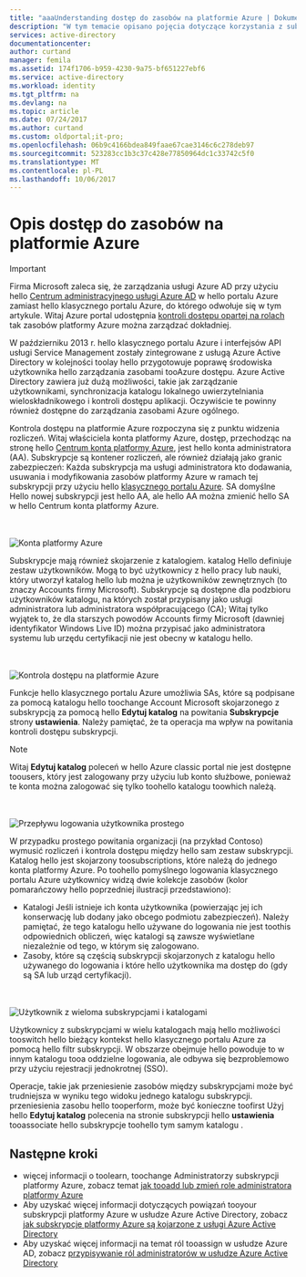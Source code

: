 ```yaml
---
title: "aaaUnderstanding dostęp do zasobów na platformie Azure | Dokumentacja firmy Microsoft"
description: "W tym temacie opisano pojęcia dotyczące korzystania z subskrypcji dostęp do zasobów toocontrol dla administratorów w hello pełnej wersji portalu Azure"
services: active-directory
documentationcenter: 
author: curtand
manager: femila
ms.assetid: 174f1706-b959-4230-9a75-bf651227ebf6
ms.service: active-directory
ms.workload: identity
ms.tgt_pltfrm: na
ms.devlang: na
ms.topic: article
ms.date: 07/24/2017
ms.author: curtand
ms.custom: oldportal;it-pro;
ms.openlocfilehash: 06b9c4166bdea849faae67cae3146c6c278deb97
ms.sourcegitcommit: 523283cc1b3c37c428e77850964dc1c33742c5f0
ms.translationtype: MT
ms.contentlocale: pl-PL
ms.lasthandoff: 10/06/2017
---
```

# <a name="understanding-resource-access-in-azure"></a>Opis dostęp do zasobów na platformie Azure
> [!IMPORTANT]
> Firma Microsoft zaleca się, że zarządzania usługi Azure AD przy użyciu hello [Centrum administracyjnego usługi Azure AD](https://aad.portal.azure.com) w hello portalu Azure zamiast hello klasycznego portalu Azure, do którego odwołuje się w tym artykule. Witaj Azure portal udostępnia [kontroli dostępu opartej na rolach](role-based-access-control-configure.md) tak zasobów platformy Azure można zarządzać dokładniej.
> 
> 

W październiku 2013 r. hello klasycznego portalu Azure i interfejsów API usługi Service Management zostały zintegrowane z usługą Azure Active Directory w kolejności toolay hello przygotowuje poprawę środowiska użytkownika hello zarządzania zasobami tooAzure dostępu. Azure Active Directory zawiera już dużą możliwości, takie jak zarządzanie użytkownikami, synchronizacja katalogu lokalnego uwierzytelniania wieloskładnikowego i kontroli dostępu aplikacji. Oczywiście te powinny również dostępne do zarządzania zasobami Azure ogólnego.

Kontrola dostępu na platformie Azure rozpoczyna się z punktu widzenia rozliczeń. Witaj właściciela konta platformy Azure, dostęp, przechodząc na stronę hello [Centrum konta platformy Azure](https://account.windowsazure.com/subscriptions), jest hello konta administratora (AA). Subskrypcje są kontener rozliczeń, ale również działają jako granic zabezpieczeń: Każda subskrypcja ma usługi administratora kto dodawania, usuwania i modyfikowania zasobów platformy Azure w ramach tej subskrypcji przy użyciu hello [klasycznego portalu Azure](https://manage.windowsazure.com/). SA domyślne Hello nowej subskrypcji jest hello AA, ale hello AA można zmienić hello SA w hello Centrum konta platformy Azure.

<br><br>![Konta platformy Azure][1]

Subskrypcje mają również skojarzenie z katalogiem. katalog Hello definiuje zestaw użytkowników. Mogą to być użytkownicy z hello pracy lub nauki, który utworzył katalog hello lub można je użytkowników zewnętrznych (to znaczy Accounts firmy Microsoft). Subskrypcje są dostępne dla podzbioru użytkowników katalogu, na których został przypisany jako usługi administratora lub administratora współpracującego (CA); Witaj tylko wyjątek to, że dla starszych powodów Accounts firmy Microsoft (dawniej identyfikator Windows Live ID) można przypisać jako administratora systemu lub urzędu certyfikacji nie jest obecny w katalogu hello.

<br><br>![Kontrola dostępu na platformie Azure][2]

Funkcje hello klasycznego portalu Azure umożliwia SAs, które są podpisane za pomocą katalogu hello toochange Account Microsoft skojarzonego z subskrypcją za pomocą hello **Edytuj katalog** na powitania **Subskrypcje** strony **ustawienia**. Należy pamiętać, że ta operacja ma wpływ na powitania kontroli dostępu subskrypcji.

> [!NOTE]
> Witaj **Edytuj katalog** poleceń w hello Azure classic portal nie jest dostępne toousers, który jest zalogowany przy użyciu lub konto służbowe, ponieważ te konta można zalogować się tylko toohello katalogu toowhich należą.
> 
> 

<br><br>![Przepływu logowania użytkownika prostego][3]

W przypadku prostego powitania organizacji (na przykład Contoso) wymusić rozliczeń i kontrola dostępu między hello sam zestaw subskrypcji. Katalog hello jest skojarzony toosubscriptions, które należą do jednego konta platformy Azure. Po toohello pomyślnego logowania klasycznego portalu Azure użytkownicy widzą dwie kolekcje zasobów (kolor pomarańczowy hello poprzedniej ilustracji przedstawiono):

* Katalogi Jeśli istnieje ich konta użytkownika (powierzając jej ich konserwację lub dodany jako obcego podmiotu zabezpieczeń). Należy pamiętać, że tego katalogu hello używane do logowania nie jest toothis odpowiednich obliczeń, więc katalogi są zawsze wyświetlane niezależnie od tego, w którym się zalogowano.
* Zasoby, które są częścią subskrypcji skojarzonych z katalogu hello używanego do logowania i które hello użytkownika ma dostęp do (gdy są SA lub urząd certyfikacji).

<br><br>![Użytkownik z wieloma subskrypcjami i katalogami][4]

Użytkownicy z subskrypcjami w wielu katalogach mają hello możliwości tooswitch hello bieżący kontekst hello klasycznego portalu Azure za pomocą hello filtr subskrypcji. W obszarze obejmuje hello powoduje to w innym katalogu tooa oddzielne logowania, ale odbywa się bezproblemowo przy użyciu rejestracji jednokrotnej (SSO).

Operacje, takie jak przeniesienie zasobów między subskrypcjami może być trudniejsza w wyniku tego widoku jednego katalogu subskrypcji. przeniesienia zasobu hello tooperform, może być konieczne toofirst Użyj hello **Edytuj katalog** polecenia na stronie subskrypcji hello **ustawienia** tooassociate hello subskrypcje toohello tym samym katalogu .

## <a name="next-steps"></a>Następne kroki
* więcej informacji o toolearn, toochange Administratorzy subskrypcji platformy Azure, zobacz temat [jak tooadd lub zmień role administratora platformy Azure](../billing/billing-add-change-azure-subscription-administrator.md)
* Aby uzyskać więcej informacji dotyczących powiązań tooyour subskrypcji platformy Azure w usłudze Azure Active Directory, zobacz [jak subskrypcje platformy Azure są kojarzone z usługi Azure Active Directory](active-directory-how-subscriptions-associated-directory.md)
* Aby uzyskać więcej informacji na temat ról tooassign w usłudze Azure AD, zobacz [przypisywanie ról administratorów w usłudze Azure Active Directory](active-directory-assign-admin-roles.md)

<!--Image references-->
[1]: ./media/active-directory-understanding-resource-access/IC707931.png
[2]: ./media/active-directory-understanding-resource-access/IC707932.png
[3]: ./media/active-directory-understanding-resource-access/IC707933.png
[4]: ./media/active-directory-understanding-resource-access/IC707934.png
